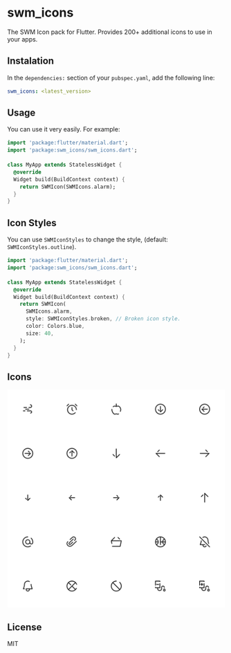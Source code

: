 # swm_icons

The SWM Icon pack for Flutter. Provides 200+ additional icons to use in your apps.

## Instalation

In the `dependencies:` section of your `pubspec.yaml`, add the following line:

```yaml
swm_icons: <latest_version>
```

## Usage

You can use it very easily. For example:

```dart
import 'package:flutter/material.dart';
import 'package:swm_icons/swm_icons.dart';

class MyApp extends StatelessWidget {
  @override
  Widget build(BuildContext context) {
    return SWMIcon(SWMIcons.alarm);
  }
}
```

## Icon Styles

You can use `SWMIconStyles` to change the style, (default: `SWMIconStyles.outline`).

```dart
import 'package:flutter/material.dart';
import 'package:swm_icons/swm_icons.dart';

class MyApp extends StatelessWidget {
  @override
  Widget build(BuildContext context) {
    return SWMIcon(
      SWMIcons.alarm,
      style: SWMIconStyles.broken, // Broken icon style.
      color: Colors.blue,
      size: 40,
    );
  }
}
```

## Icons

![icon gallery preview](screenshot.png)

## License

MIT
